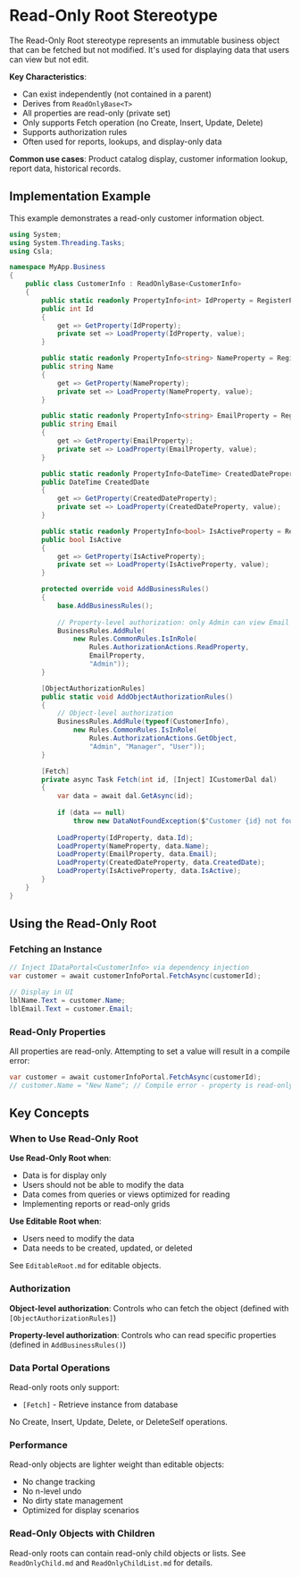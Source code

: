 # Read-Only Root Stereotype

The Read-Only Root stereotype represents an immutable business object that can be fetched but not modified. It's used for displaying data that users can view but not edit.

**Key Characteristics**:

* Can exist independently (not contained in a parent)
* Derives from `ReadOnlyBase<T>`
* All properties are read-only (private set)
* Only supports Fetch operation (no Create, Insert, Update, Delete)
* Supports authorization rules
* Often used for reports, lookups, and display-only data

**Common use cases**: Product catalog display, customer information lookup, report data, historical records.

## Implementation Example

This example demonstrates a read-only customer information object.

```csharp
using System;
using System.Threading.Tasks;
using Csla;

namespace MyApp.Business
{
    public class CustomerInfo : ReadOnlyBase<CustomerInfo>
    {
        public static readonly PropertyInfo<int> IdProperty = RegisterProperty<int>(nameof(Id));
        public int Id
        {
            get => GetProperty(IdProperty);
            private set => LoadProperty(IdProperty, value);
        }

        public static readonly PropertyInfo<string> NameProperty = RegisterProperty<string>(nameof(Name));
        public string Name
        {
            get => GetProperty(NameProperty);
            private set => LoadProperty(NameProperty, value);
        }

        public static readonly PropertyInfo<string> EmailProperty = RegisterProperty<string>(nameof(Email));
        public string Email
        {
            get => GetProperty(EmailProperty);
            private set => LoadProperty(EmailProperty, value);
        }

        public static readonly PropertyInfo<DateTime> CreatedDateProperty = RegisterProperty<DateTime>(nameof(CreatedDate));
        public DateTime CreatedDate
        {
            get => GetProperty(CreatedDateProperty);
            private set => LoadProperty(CreatedDateProperty, value);
        }

        public static readonly PropertyInfo<bool> IsActiveProperty = RegisterProperty<bool>(nameof(IsActive));
        public bool IsActive
        {
            get => GetProperty(IsActiveProperty);
            private set => LoadProperty(IsActiveProperty, value);
        }

        protected override void AddBusinessRules()
        {
            base.AddBusinessRules();
            
            // Property-level authorization: only Admin can view Email
            BusinessRules.AddRule(
                new Rules.CommonRules.IsInRole(
                    Rules.AuthorizationActions.ReadProperty,
                    EmailProperty,
                    "Admin"));
        }

        [ObjectAuthorizationRules]
        public static void AddObjectAuthorizationRules()
        {
            // Object-level authorization
            BusinessRules.AddRule(typeof(CustomerInfo),
                new Rules.CommonRules.IsInRole(
                    Rules.AuthorizationActions.GetObject,
                    "Admin", "Manager", "User"));
        }

        [Fetch]
        private async Task Fetch(int id, [Inject] ICustomerDal dal)
        {
            var data = await dal.GetAsync(id);
            
            if (data == null)
                throw new DataNotFoundException($"Customer {id} not found");
            
            LoadProperty(IdProperty, data.Id);
            LoadProperty(NameProperty, data.Name);
            LoadProperty(EmailProperty, data.Email);
            LoadProperty(CreatedDateProperty, data.CreatedDate);
            LoadProperty(IsActiveProperty, data.IsActive);
        }
    }
}
```

## Using the Read-Only Root

### Fetching an Instance

```csharp
// Inject IDataPortal<CustomerInfo> via dependency injection
var customer = await customerInfoPortal.FetchAsync(customerId);

// Display in UI
lblName.Text = customer.Name;
lblEmail.Text = customer.Email;
```

### Read-Only Properties

All properties are read-only. Attempting to set a value will result in a compile error:

```csharp
var customer = await customerInfoPortal.FetchAsync(customerId);
// customer.Name = "New Name"; // Compile error - property is read-only
```

## Key Concepts

### When to Use Read-Only Root

**Use Read-Only Root when**:

* Data is for display only
* Users should not be able to modify the data
* Data comes from queries or views optimized for reading
* Implementing reports or read-only grids

**Use Editable Root when**:

* Users need to modify the data
* Data needs to be created, updated, or deleted

See `EditableRoot.md` for editable objects.

### Authorization

**Object-level authorization**: Controls who can fetch the object (defined with `[ObjectAuthorizationRules]`)

**Property-level authorization**: Controls who can read specific properties (defined in `AddBusinessRules()`)

### Data Portal Operations

Read-only roots only support:

* `[Fetch]` - Retrieve instance from database

No Create, Insert, Update, Delete, or DeleteSelf operations.

### Performance

Read-only objects are lighter weight than editable objects:

* No change tracking
* No n-level undo
* No dirty state management
* Optimized for display scenarios

### Read-Only Objects with Children

Read-only roots can contain read-only child objects or lists. See `ReadOnlyChild.md` and `ReadOnlyChildList.md` for details.
